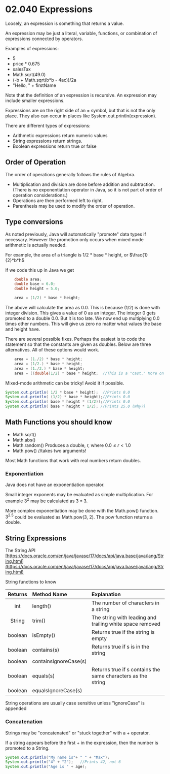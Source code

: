 # 02.040 Expressions

Loosely, an expression is something that returns a value.

An expression may be just a literal, variable, functions, or combination of expressions connected by operators.

Examples of expressions:

* 5
* price * 0.675
* salesTax
* Math.sqrt(49.0)
* (-b + Math.sqrt(b*b - 4ac))/2a
* "Hello, " + firstName

Note that the definition of an expression is recursive.  An expression may include smaller expressions.

Expressions are on the right side of an = symbol, but that is not the only place.  They also can occur in places like System.out.println(expression).

There are different types of expressions:

* Arithmetic expressions return numeric values
* String expressions return strings.
* Boolean expressions return true or false

## Order of Operation

The order of operations generally follows the rules of Algebra.  

* Multiplication and division are done before addition and subtraction.  (There is no exponentiation operator in Java, so it is not part of order of operation considerations.)  
* Operations are then performed left to right.  
* Parenthesis may be used to modify the order of operation.

## Type conversions
As noted previously, Java will automatically "promote" data types if necessary.  However the promotion only occurs when mixed mode arithmetic is actually needed.  

For example, the area of a triangle is 1/2 * base * height, or $\frac{1}{2}*b*h$

If we code this up in Java we get

```java
    double area;
    double base = 6.0;
    double height = 5.0;

    area = (1/2) * base * height;
```

The above will calculate the area as 0.0.  This is because (1/2) is done with integer division.  This gives a value of 0 as an integer.  The integer 0 gets promoted to a double 0.0.  But it is too late.  We now end up multiplying 0.0 times other numbers.  This will give us zero no matter what values the base and height have.

There are several possible fixes.  Perhaps the easiest is to code the statement so that the constants are given as doubles.  Below are three alternatives.  All of these options would work.

```java
    area = (1./2) * base * height;
    area = (1/2.) * base * height;
    area = (1./2.) * base * height;
    area = ((double)1/2) * base * height;  //This is a "cast." More on casts next week.
```
Mixed-mode arithmetic can be tricky!  Avoid it if possible.

```java
System.out.println( 1/2 * base * height);  //Prints 0.0
System.out.println( (1/2) * base * height);//Prints 0.0
System.out.println( base * height * (1/2));//Prints 0.0
System.out.println( base * height * 1/2); //Prints 25.0 (Why?)
```
## Math Functions you should know

* Math.sqrt()
* Math.abs()
* Math.random()  Produces a double, r, where $0.0 \leq r \lt 1.0$
* Math.pow()  //takes two arguments!

Most Math functions that work with real numbers return doubles.

### Exponentiation

Java does not have an exponentiation operator.

Small integer exponents may be evaluated as simple multiplication.  For example $3^2$ may be calculated as $3*3$.  

More complex exponentiation may be done with the Math.pow() function.  $3^{2.5}$ could be evaluated as Math.pow(3, 2).  The pow function returns a double.

## String Expressions

The String API  [https://docs.oracle.com/en/java/javase/17/docs/api/java.base/java/lang/String.html](https://docs.oracle.com/en/java/javase/17/docs/api/java.base/java/lang/String.html)

String functions to know

Returns | Method Name | Explanation
:---:|:---|:---
int|length()|The number of characters in a string
String|trim()|The string with leading and trailing white space removed
boolean|isEmpty()|Returns true if the string is empty
boolean|contains(s)| Returns true if s is in the string
boolean|containsIgnoreCase(s)|
boolean|equals(s)|Returns true if s contains the same characters as the string
boolean|equalsIgnoreCase(s)|

String operations are usually case sensitive unless "ignoreCase" is appended

### Concatenation

Strings may be "concatenated" or "stuck together" with a + operator.

If a string appears before the first + in the expression, then the number is promoted to a String.

```java
System.out.println("My name is"+ " " + "Max");
System.out.println("4" + "2");   //Prints 42, not 6
System.out.println("Age is " + age);
```